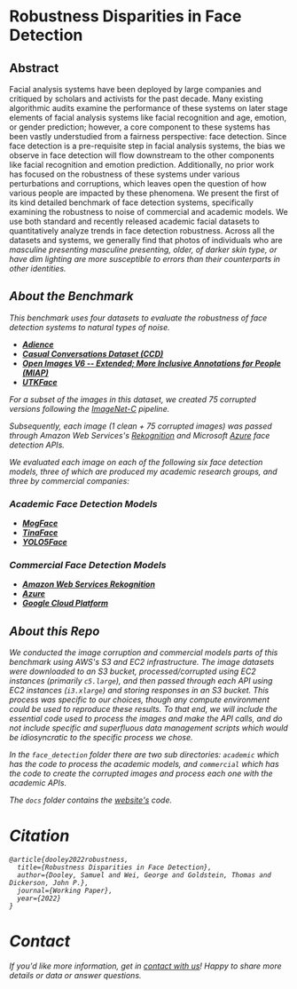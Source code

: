 # Robustness Disparities in Face Detection

## Abstract

Facial analysis systems have been deployed by large companies and critiqued by scholars and activists for the past decade. Many existing algorithmic audits examine the performance of these systems on later stage elements of facial analysis systems like facial recognition and age, emotion, or gender prediction; however, a core component to these systems has been vastly understudied from a fairness perspective: face detection. Since face detection is a pre-requisite step in facial analysis systems, the bias we observe in face detection will flow downstream to the other components like facial recognition and emotion prediction. Additionally, no prior work has focused on the robustness of these systems under various perturbations and corruptions, which leaves open the question of how various people are impacted by these phenomena. We present the first of its kind detailed benchmark of face detection systems, specifically examining the robustness to noise of commercial and academic models. We use both standard and recently released academic facial datasets to quantitatively analyze trends in face detection robustness. Across all the datasets and systems, we generally find that photos of individuals who are <em>masculine presenting _masculine presenting_, _older_, of _darker skin type_, or have _dim lighting_ are more susceptible to errors than their counterparts in other identities.

## About the Benchmark

This benchmark uses four datasets to evaluate the robustness of face detection systems to natural types of noise.
* **[Adience](https://talhassner.github.io/home/projects/Adience/Adience-data.html)**
* **[Casual Conversations Dataset (CCD)](https://ai.facebook.com/datasets/casual-conversations-dataset/)**
* **[Open Images V6 -- Extended; More Inclusive Annotations for People (MIAP)](https://storage.googleapis.com/openimages/web/extended.html)**
* **[UTKFace](https://susanqq.github.io/UTKFace/)**

For a subset of the images in this dataset, we created 75 corrupted versions following the [ImageNet-C](https://github.com/hendrycks/robustness) pipeline.  

Subsequently, each image (1 clean + 75 corrupted images) was passed through Amazon Web Services's [Rekognition](https://docs.aws.amazon.com/rekognition/latest/dg/API_DetectFaces.html) and Microsoft [Azure](https://westus.dev.cognitive.microsoft.com/docs/services/563879b61984550e40cbbe8d/operations/563879b61984550f30395236) face detection APIs.

We evaluated each image on each of the following six face detection models, three of which are produced my academic research groups, and three by commercial companies:

### Academic Face Detection Models
* **[MogFace](https://openaccess.thecvf.com/content/CVPR2022/papers/Liu_MogFace_Towards_a_Deeper_Appreciation_on_Face_Detection_CVPR_2022_paper.pdf)**
* **[TinaFace](https://arxiv.org/pdf/2011.13183.pdf)**
* **[YOLO5Face](https://arxiv.org/pdf/2105.12931?ref=https://githubhelp.com)**

### Commercial Face Detection Models
* **[Amazon Web Services Rekognition](https://docs.aws.amazon.com/rekognition/latest/dg/faces.html)**
* **[Azure](https://docs.microsoft.com/en-us/azure/cognitive-services/computer-vision/concept-face-detection)**
* **[Google Cloud Platform](https://cloud.google.com/vision/docs/detecting-faces)**

## About this Repo

We conducted the image corruption and commercial models parts of this benchmark using AWS's S3 and EC2 infrastructure. The image datasets were downloaded to an S3 bucket, processed/corrupted using EC2 instances (primarily `c5.large`), and then passed through each API using EC2 instances (`i3.xlarge`) and storing responses in an S3 bucket. This process was specific to our choices, though any compute environment could be used to reproduce these results. To that end, we will include the essential code used to process the images and make the API calls, and do not include specific and superfluous data management scripts which would be idiosyncratic to the specific process we chose.

In the `face_detection` folder there are two sub directories: `academic` which has the code to process the academic models, and `commercial` which has the code to create the corrupted images and process each one with the academic APIs.

The `docs` folder contains the [website's](https://dooleys.github.io/robustness) code.

# Citation
```
@article{dooley2022robustness,
  title={Robustness Disparities in Face Detection},
  author={Dooley, Samuel and Wei, George and Goldstein, Thomas and Dickerson, John P.},
  journal={Working Paper},
  year={2022}
}
```

# Contact

If you'd like more information, get in [contact with us](mailto:sdooley1@cs.umd.edu)! Happy to share more details or data or answer questions.
